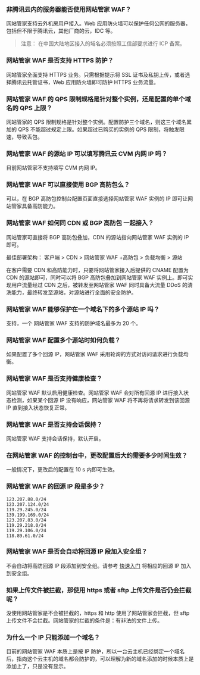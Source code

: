 ### 非腾讯云内的服务器能否使用网站管家 WAF？
网站管家支持云外机房用户接入。Web 应用防火墙可以保护任何公网的服务器，包括但不限于腾讯云，其他厂商的云，IDC 等。 
> 注意： 在中国大陆地区接入的域名必须按照工信部要求进行 ICP 备案。

### 网站管家 WAF 是否支持 HTTPS 防护？
网站管家全面支持 HTTPS 业务。只需根据提示将 SSL 证书及私钥上传，或者选择腾讯云托管证书，Web 应用防火墙即可防护 HTTPS 业务流量。

### 网站管家 WAF 的 QPS 限制规格是针对整个实例，还是配置的单个域名的 QPS 上限？
网站管家的 QPS 限制规格是针对整个实例。配置防护三个域名，则这三个域名累加的 QPS 不能超过规定上限。如果超过已购买的实例的 QPS 限制，将触发限速，导致丢包。

### 网站管家 WAF 的源站 IP 可以填写腾讯云 CVM 内网 IP 吗？
目前网站管家不支持填写 CVM 内网 IP。

### 网站管家 WAF 可以直接使用 BGP 高防包么？
可以，在 BGP 高防包控制台配置页面直接选择网站管家 WAF 实例的 IP 即可让网站管家具备高防能力。

### 网站管家 WAF 如何同 CDN 或 BGP 高防包 一起接入？
网站管家可直接将 BGP 高防包叠加，CDN 的源站指向网站管家 WAF 实例的 IP 即可。

最佳部署架构：
客户端 > CDN > 网站管家 WAF +高防包 > 负载均衡 > 源站

在客户需要 CDN 和高防能力时，只要将网站管家接入后提供的 CNAME 配置为 CDN 的源站即可，同时可以将 BGP 高防包叠加到网站管家 WAF 实例上。即可实现用户流量经过 CDN 之后，被转发至网站管家 WAF 同时具备大流量 DDoS 的清洗能力，最终转发至源站，对源站进行全面的安全防护。

### 网站管家 WAF 能够保护在一个域名下的多个源站 IP 吗？
支持，一个 网站管家 WAF 支持的防护域名最多为 20 个。

### 网站管家 WAF 配置多个源站时如何负载？
如果配置了多个回源 IP，网站管家 WAF 采用轮询的方式对访问请求进行负载均衡。

### 网站管家 WAF 是否支持健康检查？
网站管家 WAF 默认启用健康检查。网站管家 WAF 会对所有回源 IP 进行接入状态检测，如果某个回源 IP 没有响应，网站管家 WAF 将不再将请求转发到该回源 IP 直到接入状态恢复正常。

### 网站管家 WAF 是否支持会话保持？
网站管家 WAF 支持会话保持，默认开启。

### 在网站管家 WAF 的控制台中，更改配置后大约需要多少时间生效？
一般情况下，更改后的配置在 10 s 内即可生效。

### 网站管家 WAF 的回源 IP 段是多少？
```
123.207.88.0/24
123.207.124.0/24
119.29.245.0/24
139.199.169.0/24
123.207.83.0/24
119.29.218.0/24
119.29.106.0/24
118.89.61.0/24
```

### 网站管家 WAF 是否会自动将回源 IP 段加入安全组？
不会自动将高防回源 IP 段添加到安全组。请参考 [快速入门](/doc/product/627/11706) 将相应的回源 IP 加入到安全组。

### 如果上传文件被拦截，那使用 https 或者 sftp 上传文件是否仍会拦截呢？
没使用网站管家是不会被拦截的，https 和 http 使用了网站管家会拦截，但 sftp 上传文件不会拦截。网站管家的拦截的条件是：有非法的文件上传。

### 为什么一个 IP 只能添加一个域名？
目前的网站管家 WAF 本质上是按 IP 防护，所以一台云主机已经绑定一个域名后，指向这个云主机的域名都会防护的，可以理解为新的域名添加的时候本质上是添加上了，只是没有显示。
